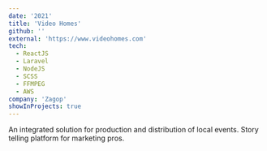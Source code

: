 ```yaml
---
date: '2021'
title: 'Video Homes'
github: ''
external: 'https://www.videohomes.com'
tech:
  - ReactJS
  - Laravel
  - NodeJS
  - SCSS
  - FFMPEG
  - AWS
company: 'Zagop'
showInProjects: true
---
```


An integrated solution for production and distribution of local events. Story telling platform for marketing pros.